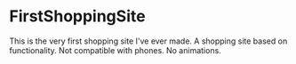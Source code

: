 # FirstShoppingSite
This is the very first shopping site I've ever made.
A shopping site based on functionality. 
Not compatible with phones.
No animations.

